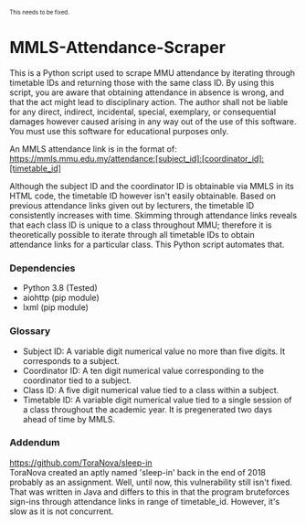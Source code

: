 <sub><sub>This needs to be fixed.</sub></sub>
# MMLS-Attendance-Scraper
This is a Python script used to scrape MMU attendance by iterating through timetable IDs and returning those with the same class ID. By using this script, you are aware that obtaining attendance in absence is wrong, and that the act might lead to disciplinary action. The author shall not be liable for any direct, indirect, incidental, special, exemplary, or consequential damages however caused arising in any way out of the use of this software. You must use this software for educational purposes only.

An MMLS attendance link is in the format of:  
https://mmls.mmu.edu.my/attendance:[subject_id]:[coordinator_id]:[timetable_id]

Although the subject ID and the coordinator ID is obtainable via MMLS in its HTML code, the timetable ID however isn't easily obtainable. Based on previous attendance links given out by lecturers, the timetable ID consistently increases with time. Skimming through attendance links reveals that each class ID is unique to a class throughout MMU; therefore it is theoretically possible to iterate through all timetable IDs to obtain attendance links for a particular class. This Python script automates that.

### Dependencies
- Python 3.8 (Tested)
- aiohttp (pip module)
- lxml (pip module)

### Glossary
- Subject ID: A variable digit numerical value no more than five digits. It corresponds to a subject.
- Coordinator ID: A ten digit numerical value corresponding to the coordinator tied to a subject.
- Class ID: A five digit numerical value tied to a class within a subject.
- Timetable ID: A variable digit numerical value tied to a single session of a class throughout the academic year. It is pregenerated two days ahead of time by MMLS.

### Addendum
https://github.com/ToraNova/sleep-in  
ToraNova created an aptly named 'sleep-in' back in the end of 2018 probably as an assignment. Well, until now, this vulnerability still isn't fixed. That was written in Java and differs to this in that the program bruteforces sign-ins through attendance links in range of timetable_id. However, it's slow as it is not concurrent.
